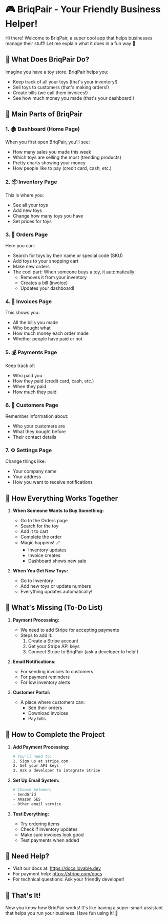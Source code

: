 # 🎮 BriqPair - Your Friendly Business Helper!

Hi there! Welcome to BriqPair, a super cool app that helps businesses manage their stuff! Let me explain what it does in a fun way 🚀

## 🎯 What Does BriqPair Do?

Imagine you have a toy store. BriqPair helps you:
- Keep track of all your toys (that's your inventory!)
- Sell toys to customers (that's making orders!)
- Create bills (we call them invoices!)
- See how much money you made (that's your dashboard!)

## 🎨 Main Parts of BriqPair

### 1. 🏠 Dashboard (Home Page)
When you first open BriqPair, you'll see:
- How many sales you made this week
- Which toys are selling the most (trending products)
- Pretty charts showing your money
- How people like to pay (credit card, cash, etc.)

### 2. 📦 Inventory Page
This is where you:
- See all your toys
- Add new toys
- Change how many toys you have
- Set prices for toys

### 3. 🛒 Orders Page
Here you can:
- Search for toys by their name or special code (SKU)
- Add toys to your shopping cart
- Make new orders
- The cool part: When someone buys a toy, it automatically:
  - Removes it from your inventory
  - Creates a bill (invoice)
  - Updates your dashboard!

### 4. 📄 Invoices Page
This shows you:
- All the bills you made
- Who bought what
- How much money each order made
- Whether people have paid or not

### 5. 💰 Payments Page
Keep track of:
- Who paid you
- How they paid (credit card, cash, etc.)
- When they paid
- How much they paid

### 6. 👥 Customers Page
Remember information about:
- Who your customers are
- What they bought before
- Their contact details

### 7. ⚙️ Settings Page
Change things like:
- Your company name
- Your address
- How you want to receive notifications

## 🔄 How Everything Works Together

1. **When Someone Wants to Buy Something:**
   - Go to the Orders page
   - Search for the toy
   - Add it to cart
   - Complete the order
   - Magic happens! 🪄
     - Inventory updates
     - Invoice creates
     - Dashboard shows new sale

2. **When You Get New Toys:**
   - Go to Inventory
   - Add new toys or update numbers
   - Everything updates automatically!

## 🎯 What's Missing (To-Do List)

1. **Payment Processing:**
   - We need to add Stripe for accepting payments
   - Steps to add it:
     1. Create a Stripe account
     2. Get your Stripe API keys
     3. Connect Stripe to BriqPair (ask a developer to help!)

2. **Email Notifications:**
   - For sending invoices to customers
   - For payment reminders
   - For low inventory alerts

3. **Customer Portal:**
   - A place where customers can:
     - See their orders
     - Download invoices
     - Pay bills

## 🚀 How to Complete the Project

1. **Add Payment Processing:**
   ```bash
   # You'll need to:
   1. Sign up at stripe.com
   2. Get your API keys
   3. Ask a developer to integrate Stripe
   ```

2. **Set Up Email System:**
   ```bash
   # Choose between:
   - SendGrid
   - Amazon SES
   - Other email service
   ```

3. **Test Everything:**
   - Try ordering items
   - Check if inventory updates
   - Make sure invoices look good
   - Test payments when added

## 🤝 Need Help?

- Visit our docs at: https://docs.lovable.dev
- For payment help: https://stripe.com/docs
- For technical questions: Ask your friendly developer!

## 🎉 That's It!

Now you know how BriqPair works! It's like having a super-smart assistant that helps you run your business. Have fun using it! 🌟